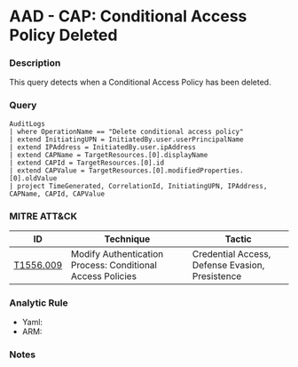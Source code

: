 # AAD - CAP: Conditional Access Policy Deleted

### Description
This query detects when a Conditional Access Policy has been deleted.

### Query
```kql
AuditLogs
| where OperationName == "Delete conditional access policy"
| extend InitiatingUPN = InitiatedBy.user.userPrincipalName
| extend IPAddress = InitiatedBy.user.ipAddress
| extend CAPName = TargetResources.[0].displayName
| extend CAPId = TargetResources.[0].id
| extend CAPValue = TargetResources.[0].modifiedProperties.[0].oldValue
| project TimeGenerated, CorrelationId, InitiatingUPN, IPAddress, CAPName, CAPId, CAPValue
```

### MITRE ATT&CK
| ID | Technique | Tactic |
|----|-----------|--------|
| [T1556.009](https://attack.mitre.org/techniques/T1556/009/) | Modify Authentication Process: Conditional Access Policies | Credential Access, Defense Evasion, Presistence |

### Analytic Rule
- Yaml:
- ARM:

### Notes